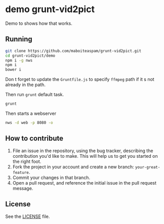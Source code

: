 # demo grunt-vid2pict

Demo to shows how that works.

## Running

```sh
git clone https://github.com/maboiteaspam/grunt-vid2pict.git
cd grunt-vid2pict/demo
npm i -g nws
npm i 
bower i
```

Don t forget to update the `Gruntfile.js` to specify `ffmpeg` path 
if it s not already in the path.

Then run `grunt` default task.

```sh
grunt
```

Then starts a webserver

```sh
nws -d web -p 8080 -o
```


## How to contribute

1. File an issue in the repository, using the bug tracker, describing the
   contribution you'd like to make. This will help us to get you started on the
   right foot.
2. Fork the project in your account and create a new branch:
   `your-great-feature`.
3. Commit your changes in that branch.
4. Open a pull request, and reference the initial issue in the pull request
   message.

## License
See the [LICENSE](./LICENSE) file.
